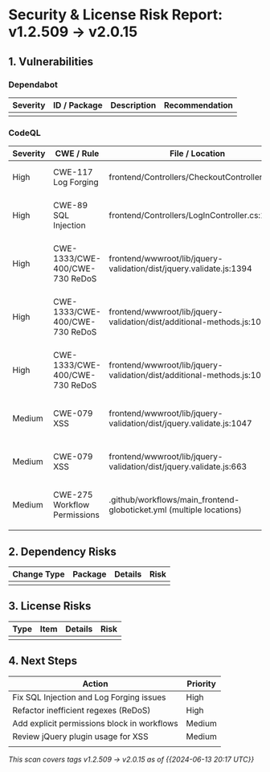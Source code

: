 # Security & License Risk Report: v1.2.509 → v2.0.15

## 1. Vulnerabilities
### Dependabot
| Severity | ID / Package | Description | Recommendation |
|----------|--------------|-------------|----------------|
|          |              |             |                |

### CodeQL
| Severity | CWE / Rule | File / Location | Description | Recommendation |
|----------|------------|-----------------|-------------|----------------|
| High | CWE-117 Log Forging | frontend/Controllers/CheckoutController.cs:51 | Log entry from user input | Sanitize or encode user input in logs |
| High | CWE-89 SQL Injection | frontend/Controllers/LogInController.cs:17 | SQL query from user input | Use parameterized queries, input validation |
| High | CWE-1333/CWE-400/CWE-730 ReDoS | frontend/wwwroot/lib/jquery-validation/dist/jquery.validate.js:1394 | Inefficient regex, vulnerable to denial-of-service | Use optimized regular expressions |
| High | CWE-1333/CWE-400/CWE-730 ReDoS | frontend/wwwroot/lib/jquery-validation/dist/additional-methods.js:1092 | Inefficient regex, vulnerable to denial-of-service | Use optimized regular expressions |
| High | CWE-1333/CWE-400/CWE-730 ReDoS | frontend/wwwroot/lib/jquery-validation/dist/additional-methods.js:1092 | Inefficient regex, vulnerable to denial-of-service | Use optimized regular expressions |
| Medium | CWE-079 XSS | frontend/wwwroot/lib/jquery-validation/dist/jquery.validate.js:1047 | Unsafe jQuery plugin (XSS risk) | Sanitize plugin input, review HTML constructions |
| Medium | CWE-079 XSS | frontend/wwwroot/lib/jquery-validation/dist/jquery.validate.js:663 | Unsafe jQuery plugin (XSS risk) | Sanitize plugin input, review HTML constructions |
| Medium | CWE-275 Workflow Permissions | .github/workflows/main_frontend-globoticket.yml (multiple locations) | Workflow lacks explicit permissions for GITHUB_TOKEN | Add explicit permissions block in workflow YAML |
|          |            |                 |             |                |

## 2. Dependency Risks
| Change Type | Package | Details | Risk |
|-------------|---------|---------|------|
|             |         |         |      |

## 3. License Risks
| Type | Item | Details | Risk |
|------|------|---------|------|
|      |      |         |      |

## 4. Next Steps
| Action | Priority |
|--------|----------|
| Fix SQL Injection and Log Forging issues | High |
| Refactor inefficient regexes (ReDoS) | High |
| Add explicit permissions block in workflows | Medium |
| Review jQuery plugin usage for XSS | Medium |
|      |          |

_This scan covers tags v1.2.509 → v2.0.15 as of {{2024-06-13 20:17 UTC}}_
